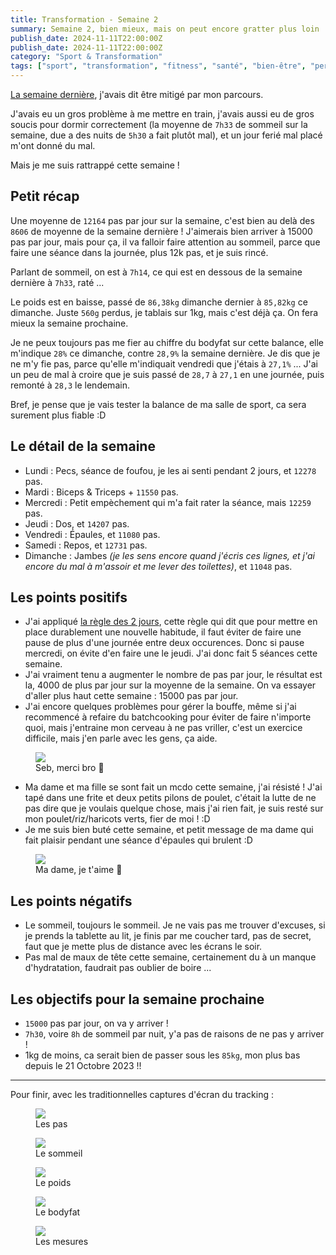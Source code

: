 ```yaml
---
title: Transformation - Semaine 2
summary: Semaine 2, bien mieux, mais on peut encore gratter plus loin !
publish_date: 2024-11-11T22:00:00Z
publish_date: 2024-11-11T22:00:00Z
category: "Sport & Transformation"
tags: ["sport", "transformation", "fitness", "santé", "bien-être", "perte de poids", "muscu", "musculation", "poids", "bodyfat", "sommeil", "pas", "étapes", "objectifs", "résultats", "suivi", "semaine", "semaine 2", "tracking"]
---
```


<a href="/blog/transformation-semaine-1/">La semaine dernière</a>, j'avais dit être mitigé par mon parcours.

J'avais eu un gros problème à me mettre en train, j'avais aussi eu de gros soucis pour dormir correctement (la moyenne de `7h33` de sommeil sur la semaine, due a des nuits de `5h30` a fait plutôt mal), et un jour ferié mal placé m'ont donné du mal.

Mais je me suis rattrappé cette semaine !

## Petit récap

Une moyenne de `12164` pas par jour sur la semaine, c'est bien au delà des `8606` de moyenne de la semaine dernière ! J'aimerais bien arriver à 15000 pas par jour, mais pour ça, il va falloir faire attention au sommeil, parce que faire une séance dans la journée, plus 12k pas, et je suis rincé.

Parlant de sommeil, on est à `7h14`, ce qui est en dessous de la semaine dernière à `7h33`, raté ...

Le poids est en baisse, passé de `86,38kg` dimanche dernier à `85,82kg` ce dimanche. Juste `560g` perdus, je tablais sur 1kg, mais c'est déjà ça. On fera mieux la semaine prochaine.

Je ne peux toujours pas me fier au chiffre du bodyfat sur cette balance, elle m'indique `28%` ce dimanche, contre `28,9%` la semaine dernière. Je dis que je ne m'y fie pas, parce qu'elle m'indiquait vendredi que j'étais à `27,1%` ... J'ai un peu de mal à croire que je suis passé de `28,7` à `27,1` en une journée, puis remonté à `28,3` le lendemain.

Bref, je pense que je vais tester la balance de ma salle de sport, ca sera surement plus fiable :D

## Le détail de la semaine

* Lundi : Pecs, séance de foufou, je les ai senti pendant 2 jours, et `12278` pas.
* Mardi : Biceps & Triceps + `11550` pas.
* Mercredi : Petit empèchement qui m'a fait rater la séance, mais `12259` pas.
* Jeudi : Dos, et `14207` pas.
* Vendredi : Épaules, et `11080` pas.
* Samedi : Repos, et `12731` pas.
* Dimanche : Jambes _(je les sens encore quand j'écris ces lignes, et j'ai encore du mal à m'assoir et me lever des toilettes)_, et `11048` pas.

## Les points positifs

* J'ai appliqué [la règle des 2 jours](https://www.youtube.com/watch?v=bfLHTLQZ5nc), cette règle qui dit que pour mettre en place durablement une nouvelle habitude, il faut éviter de faire une pause de plus d'une journée entre deux occurences. Donc si pause mercredi, on évite d'en faire une le jeudi. J'ai donc fait 5 séances cette semaine.
* J'ai vraiment tenu a augmenter le nombre de pas par jour, le résultat est la, 4000 de plus par jour sur la moyenne de la semaine. On va essayer d'aller plus haut cette semaine : 15000 pas par jour.
* J'ai encore quelques problèmes pour gérer la bouffe, même si j'ai recommencé à refaire du batchcooking pour éviter de faire n'importe quoi, mais j'entraine mon cerveau à ne pas vriller, c'est un exercice difficile, mais j'en parle avec les gens, ça aide.

<figure>
  <img src="/media/images/blog/illustration/2024-11-10/enculer-tartiflette.png"/>
  <figcaption>Seb, merci bro 🥲</figcaption>
</figure>

* Ma dame et ma fille se sont fait un mcdo cette semaine, j'ai résisté ! J'ai tapé dans une frite et deux petits pilons de poulet, c'était la lutte de ne pas dire que je voulais quelque chose, mais j'ai rien fait, je suis resté sur mon poulet/riz/haricots verts, fier de moi ! :D
* Je me suis bien buté cette semaine, et petit message de ma dame qui fait plaisir pendant une séance d'épaules qui brulent :D

<figure>
  <img src="/media/images/blog/illustration/2024-11-10/poupinette-fiere.jpeg"/>
  <figcaption>Ma dame, je t'aime 🥰</figcaption>
</figure>

## Les points négatifs

* Le sommeil, toujours le sommeil. Je ne vais pas me trouver d'excuses, si je prends la tablette au lit, je finis par me coucher tard, pas de secret, faut que je mette plus de distance avec les écrans le soir.
* Pas mal de maux de tête cette semaine, certainement du à un manque d'hydratation, faudrait pas oublier de boire ...

## Les objectifs pour la semaine prochaine

* `15000` pas par jour, on va y arriver !
* `7h30`, voire `8h` de sommeil par nuit, y'a pas de raisons de ne pas y arriver !
* 1kg de moins, ca serait bien de passer sous les `85kg`, mon plus bas depuis le 21 Octobre 2023 !!

***

Pour finir, avec les traditionnelles captures d'écran du tracking :

<figure>
  <img src="/media/images/blog/illustration/2024-11-10/pas.png"/>
  <figcaption>Les pas</figcaption>
</figure>

<figure>
  <img src="/media/images/blog/illustration/2024-11-10/sommeil.png"/>
  <figcaption>Le sommeil</figcaption>
</figure>

<figure>
  <img src="/media/images/blog/illustration/2024-11-10/poids.png"/>
  <figcaption>Le poids</figcaption>
</figure>

<figure>
  <img src="/media/images/blog/illustration/2024-11-10/bodyfat.png"/>
  <figcaption>Le bodyfat</figcaption>
</figure>

<figure>
  <img src="/media/images/blog/illustration/2024-11-10/mesures.png"/>
  <figcaption>Les mesures</figcaption>
</figure>
